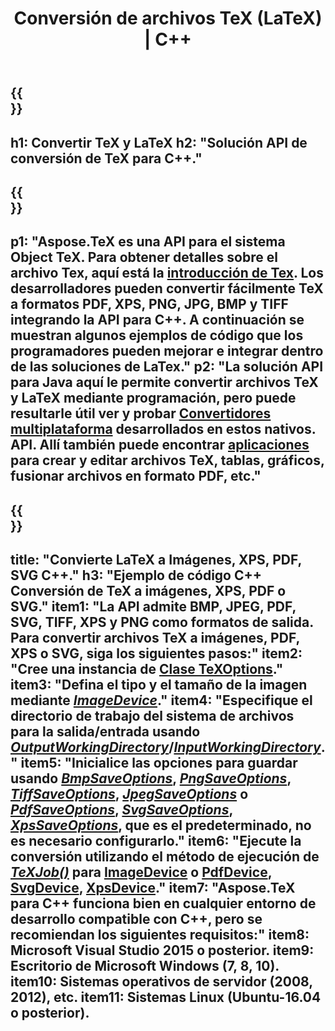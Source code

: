 ﻿---
translation: true
template: /_templates/_conversion-cpp.md
title: Conversión de archivos TeX (LaTeX) | C++
url: /cpp/conversion/
keywords: convertidor de texto cpp api, convertidor de texto c++ api
description: Solución API C++ de conversión de TeX(LaTeX). Convierta archivos LaTeX a PDF, XPS e imágenes, incluidos PNG, JPEG, TIFF, BMP con pocas líneas de código C++.
family: tex
platformtag: cpp
feature: conversion
---

{{<section banner>}}
---
h1: Convertir TeX y LaTeX
h2: "Solución API de conversión de TeX para C++."
---

{{<section overview>}}
---
p1: "Aspose.TeX es una API para el sistema Object TeX. Para obtener detalles sobre el archivo Tex, aquí está la [introducción de Tex](https://docs.aspose.com/tex/cpp/what-is-tex/). Los desarrolladores pueden convertir fácilmente TeX a formatos PDF, XPS, PNG, JPG, BMP y TIFF integrando la API para C++. A continuación se muestran algunos ejemplos de código que los programadores pueden mejorar e integrar dentro de las soluciones de LaTex."
p2: "La solución API para Java aquí le permite convertir archivos TeX y LaTeX mediante programación, pero puede resultarle útil ver y probar [Convertidores multiplataforma](https://products.aspose.app/tex/conversion) desarrollados en estos nativos. API. Allí también puede encontrar [aplicaciones](https://products.aspose.app/tex/applications) para crear y editar archivos TeX, tablas, gráficos, fusionar archivos en formato PDF, etc."
---

{{<section feature1>}}
---
title: "Convierte LaTeX a Imágenes, XPS, PDF, SVG C++."
h3: "Ejemplo de código C++ Conversión de TeX a imágenes, XPS, PDF o SVG."
item1: "La API admite BMP, JPEG, PDF, SVG, TIFF, XPS y PNG como formatos de salida. Para convertir archivos TeX a imágenes, PDF, XPS o SVG, siga los siguientes pasos:"
item2: "Cree una instancia de [Clase TeXOptions](https://reference.aspose.com/tex/cpp/class/aspose.te_x.te_x_options)."
item3: "Defina el tipo y el tamaño de la imagen mediante [*ImageDevice*](https://reference.aspose.com/page/cpp/class/aspose.page.e_p_s.device.image_device)."
item4: "Especifique el directorio de trabajo del sistema de archivos para la salida/entrada usando [*OutputWorkingDirectory*](https://reference.aspose.com/tex/cpp/class/aspose.te_x.te_x_options#aa4f4ea6dab7db5ba1b40800495f16f63)/[*InputWorkingDirectory*](https://reference.aspose.com/tex/cpp/class/aspose.te_x.te_x_options#aa4f4ea6dab7db5ba1b40800495f16f63)."
item5: "Inicialice las opciones para guardar usando [*BmpSaveOptions*](https://reference.aspose.com/tex/cpp/class/aspose.te_x.presentation.image.bmp_save_options), [*PngSaveOptions*](https://reference.aspose.com/tex/cpp/class/aspose.te_x.presentation.image.png_save_options), [*TiffSaveOptions*](https://reference.aspose.com/tex/cpp/class/aspose.te_x.presentation.image.tiff_save_options), [*JpegSaveOptions*](https://reference.aspose.com/tex/cpp/class/aspose.te_x.presentation.image.jpeg_save_options) o [*PdfSaveOptions*](https://reference.aspose.com/tex/cpp/class/aspose.te_x.presentation.pdf.pdf_save_options), [*SvgSaveOptions*](https://reference.aspose.com/tex/cpp/class/aspose.te_x.presentation.svg.svg_save_options), [*XpsSaveOptions*](https://reference.aspose.com/tex/cpp/class/aspose.te_x.presentation.xps.xps_save_options), que es el predeterminado, no es necesario configurarlo."
item6: "Ejecute la conversión utilizando el método de ejecución de [*TeXJob()*](https://reference.aspose.com/tex/cpp/class/aspose.te_x.te_x_job) para [ImageDevice](https://reference.aspose.com/tex/cpp/class/aspose.te_x.presentation.image.image_device) o [PdfDevice](https://reference.aspose.com/tex/cpp/class/aspose.te_x.presentation.pdf.pdf_device), [ SvgDevice](https://reference.aspose.com/tex/cpp/class/aspose.te_x.presentation.svg.svg_device), [XpsDevice](https://reference.aspose.com/tex/cpp/class/aspose.te_x.presentation.xps.xps_device)."
item7: "Aspose.TeX para C++ funciona bien en cualquier entorno de desarrollo compatible con C++, pero se recomiendan los siguientes requisitos:"
item8: Microsoft Visual Studio 2015 o posterior.
item9: Escritorio de Microsoft Windows (7, 8, 10).
item10: Sistemas operativos de servidor (2008, 2012), etc.
item11: Sistemas Linux (Ubuntu-16.04 o posterior).
---


